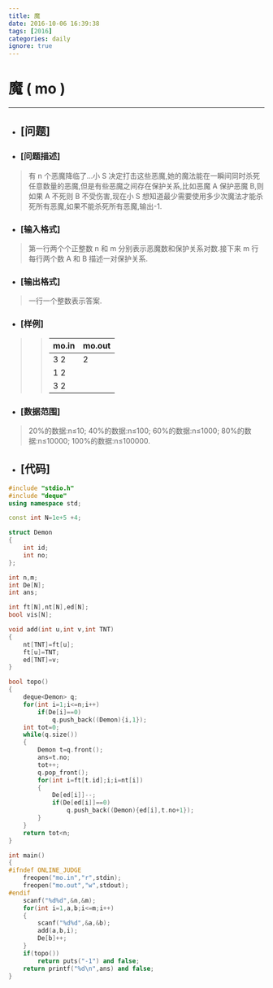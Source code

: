 ```yaml
---
title: 魔
date: 2016-10-06 16:39:38
tags: [2016]
categories: daily
ignore: true
---
```

# 魔 ( mo )
---
- ## [问题]

- ### [问题描述]
> 有 n 个恶魔降临了...小 S 决定打击这些恶魔,她的魔法能在一瞬间同时杀死任意数量的恶魔,但是有些恶魔之间存在保护关系,比如恶魔 A 保护恶魔 B,则如果 A 不死则 B 不受伤害,现在小 S 想知道最少需要使用多少次魔法才能杀死所有恶魔,如果不能杀死所有恶魔,输出-1.

<!--more-->

- ### [输入格式]
> 第一行两个个正整数 n 和 m 分别表示恶魔数和保护关系对数.接下来 m 行每行两个数 A 和 B 描述一对保护关系.

- ### [输出格式]
> 一行一个整数表示答案.

- ### [样例]

>> mo.in | mo.out
>> ------|-------
>> 3 2 | 2
>> 1 2 |
>> 3 2 |

- ### [数据范围]
> 20%的数据:n≤10;
> 40%的数据:n≤100;
> 60%的数据:n≤1000;
> 80%的数据:n≤10000;
> 100%的数据:n≤100000.

- ## [代码]
```c++
#include "stdio.h"
#include "deque"
using namespace std;

const int N=1e+5 +4;

struct Demon
{
	int id;
	int no;
};

int n,m;
int De[N];
int ans;

int ft[N],nt[N],ed[N];
bool vis[N];

void add(int u,int v,int TNT)
{
	nt[TNT]=ft[u];
	ft[u]=TNT;
	ed[TNT]=v;
}

bool topo()
{
	deque<Demon> q;
	for(int i=1;i<=n;i++)
		if(De[i]==0)
			q.push_back((Demon){i,1});
	int tot=0;
	while(q.size())
	{
		Demon t=q.front();
		ans=t.no;
		tot++;
		q.pop_front();
		for(int i=ft[t.id];i;i=nt[i])
		{
			De[ed[i]]--;
			if(De[ed[i]]==0)
				q.push_back((Demon){ed[i],t.no+1});
		}
	}
	return tot<n;
}

int main()
{
#ifndef ONLINE_JUDGE
	freopen("mo.in","r",stdin);
	freopen("mo.out","w",stdout);
#endif
	scanf("%d%d",&n,&m);
	for(int i=1,a,b;i<=m;i++)
	{
		scanf("%d%d",&a,&b);
		add(a,b,i);
		De[b]++;
	}
	if(topo())
		return puts("-1") and false;
	return printf("%d\n",ans) and false;
}
```

